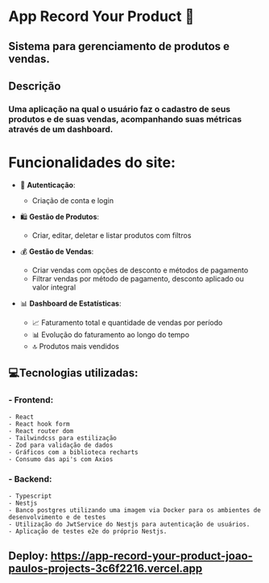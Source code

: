 # App Record Your Product 🚀
## Sistema para gerenciamento de produtos e vendas.

## Descrição
### Uma aplicação na qual o usuário faz o cadastro de seus produtos e de suas vendas, acompanhando suas métricas através de um dashboard.

# Funcionalidades do site: 
- 📌 **Autenticação**:
  - Criação de conta e login

- 🛍️ **Gestão de Produtos**:
  - Criar, editar, deletar e listar produtos com filtros  

- 💰 **Gestão de Vendas**:
  - Criar vendas com opções de desconto e métodos de pagamento  
  - Filtrar vendas por método de pagamento, desconto aplicado ou valor integral  

- 📊 **Dashboard de Estatísticas**:
  - 📈 Faturamento total e quantidade de vendas por período  
  - 📊 Evolução do faturamento ao longo do tempo  
  - 🔝 Produtos mais vendidos  

## 💻Tecnologias utilizadas:
### - **Frontend**:
    - React
    - React hook form
    - React router dom
    - Tailwindcss para estilização
    - Zod para validação de dados 
    - Gráficos com a biblioteca recharts
    - Consumo das api's com Axios

### - Backend:
    - Typescript
    - Nestjs
    - Banco postgres utilizando uma imagem via Docker para os ambientes de desenvolvimento e de testes
    - Utilização do JwtService do Nestjs para autenticação de usuários.
    - Aplicação de testes e2e do próprio Nestjs.


## Deploy: https://app-record-your-product-joao-paulos-projects-3c6f2216.vercel.app
